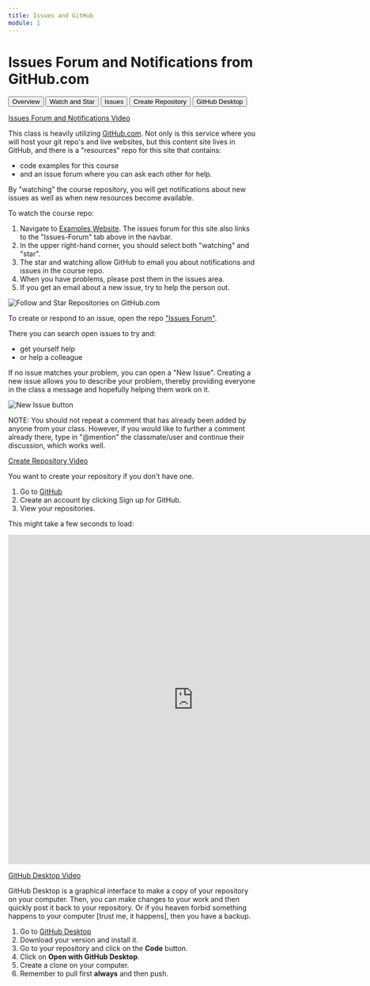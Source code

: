 ```yaml
---
title: Issues and GitHub
module: 1
---
```


# Issues Forum and Notifications from GitHub.com

<div class="tab">
  <button class="tablinks active" onclick="openTab(event, 'Overview')">Overview</button>
  <button class="tablinks" onclick="openTab(event, 'Watch')">Watch and Star</button>
  <button class="tablinks" onclick="openTab(event, 'Issues')">Issues</button>
  <button class="tablinks" onclick="openTab(event, 'Create')">Create Repository</button>
  <button class="tablinks" onclick="openTab(event, 'GitHub')">GitHub Desktop</button>
</div>

<div id="Overview" class="tabcontent" style="display:block">

<p><a href="//www.youtube.com/embed/jmwObsKJ3A4" data-lity>Issues Forum and Notifications Video</a></p>

<p>This class is heavily utilizing <a href="https://github.com" target="_new">GitHub.com</a>. Not only is this service where you will host your git repo's and live websites, but this content site lives in GitHub, and there is a "resources" repo for this site that contains:</p>
<ul>
<li>code examples for this course</li>
<li>and an issue forum where you can ask each other for help.</li>
</ul>

</div>


<div id="Watch" class="tabcontent">

<p>By "watching" the course repository, you will get notifications about new issues as well as when new resources become available.</p>

<p>To watch the course repo:</p>
<ol>
    <li>Navigate to <a href="https://github.com/Montana-Media-Arts/462-MobileGaming-Spring2022-Samples/issues" target="_new">Examples Website</a>. The issues forum for this site also links to the "Issues-Forum" tab above in the navbar.</li>
    <li>In the upper right-hand corner, you should select both "watching" and "star".</li>
    <li>The star and watching allow GitHub to email you about notifications and issues in the course repo.</li>
    <li>When you have problems, please post them in the issues area.</li>
    <li>If you get an email about a new issue, try to help the person out.</li>
</ol>

<p><img src="../imgs/watch_star_CC.png" alt="Follow and Star Repositories on GitHub.com" /></p>

</div>

<div id="Issues" class="tabcontent">
<P>To create or respond to an issue, open the repo <a href="https://github.com/Montana-Media-Arts/462-MobileGaming-Spring2021-Samples/issues" target="_new">"Issues Forum"</a>.</p>

<p>There you can search open issues to try and:</p>
<ul>
<li>get yourself help</li>
<li>or help a colleague</li>
</ul>

<p>If no issue matches your problem, you can open a "New Issue". Creating a new issue allows you to describe your problem, thereby providing everyone in the class a message and hopefully helping them work on it.</p>

<p><img src="../imgs/new_issue_CC.png" alt="New Issue button" /></p>

<p>NOTE: You should not repeat a comment that has already been added by anyone from your class. However, if you would like to further a comment already there, type in "@mention" the classmate/user and continue their discussion, which works well.</p>

</div>

<div id="Create" class="tabcontent">

<p><a href="//www.youtube.com/embed/FV4j1YkNSlo" data-lity>Create Repository Video</a></p>

<p>You want to create your repository if you don't have one. </p>
<ol>
<li>Go to <a href="https://github.com" target="_new">GitHub</a></li>
<li>Create an account by clicking Sign up for GitHub.</li>
<li>View your repositories.</li>
</ol>

<p>This might take a few seconds to load:</p>

<iframe src="https://umontanamediaarts.com/MART341/wp-admin/admin-ajax.php?action=h5p_embed&id=10" width="748" height="665" frameborder="0" allowfullscreen="allowfullscreen"></iframe><script src="https://umontanamediaarts.com/MART341/wp-content/plugins/h5p/h5p-php-library/js/h5p-resizer.js" charset="UTF-8"></script>


</div>

<div id="GitHub" class="tabcontent">

<p><a href="//www.youtube.com/embed/L0TKgJRdY0s" data-lity>GitHub Desktop Video</a></p>

<p>GitHub Desktop is a graphical interface to make a copy of your repository on your computer.  Then, you can make changes to your work and then quickly post it back to your repository.  Or if you heaven forbid something happens to your computer [trust me, it happens], then you have a backup.</p>

<ol>
<li>Go to <a href="https://desktop.github.com/" target="_new">GitHub Desktop</a></li>
<li>Download your version and install it.</li>
<li>Go to your repository and click on the <b>Code</b> button.</li>
<li>Click on <b>Open with GitHub Desktop</b>.</li>
<li>Create a clone on your computer.</li>
<li>Remember to pull first <b>always</b> and then push.</li>
</ol>


</div>